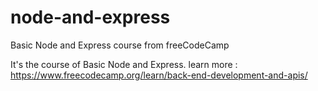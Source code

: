 # node-and-express
Basic Node and Express course from freeCodeCamp

It's the course of Basic Node and Express.
learn more : https://www.freecodecamp.org/learn/back-end-development-and-apis/
